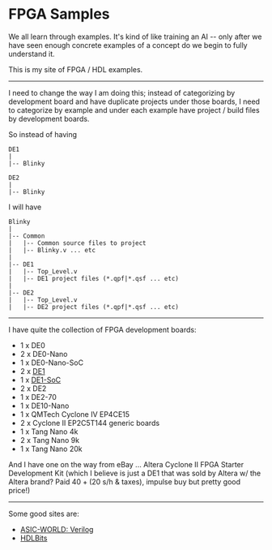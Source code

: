 # FPGA Samples

We all learn through examples. It's kind of like training an AI -- only after we have seen enough concrete examples of a concept do we begin to fully understand it. 

This is my site of FPGA / HDL examples.

-----

I need to change the way I am doing this; instead of categorizing by development board and have duplicate projects under those boards, I need to categorize by example and under each example have project / build files by development boards.  

So instead of having
```
DE1 
|
|-- Blinky

DE2
|
|-- Blinky
```
I will have
```
Blinky
|
|-- Common
|   |-- Common source files to project
|   |-- Blinky.v ... etc
|
|-- DE1
|   |-- Top_Level.v
|   |-- DE1 project files (*.qpf|*.qsf ... etc)
|
|-- DE2
|   |-- Top_Level.v
|   |-- DE2 project files (*.qpf|*.qsf ... etc)
```
-----

I have quite the collection of FPGA development boards:

* 1 x DE0
* 2 x DE0-Nano 
* 1 x DE0-Nano-SoC
* 2 x [DE1](DE1)
* 1 x [DE1-SoC](DE1-SoC)
* 2 x DE2
* 1 x DE2-70
* 1 x DE10-Nano
* 1 x QMTech Cyclone IV EP4CE15 
* 2 x Cyclone II EP2C5T144 generic boards
* 1 x Tang Nano 4k
* 2 x Tang Nano 9k
* 1 x Tang Nano 20k

And I have one on the way from eBay ...  Altera Cyclone II FPGA Starter Development Kit (which I believe is just a DE1 that was sold by Altera w/ the Altera brand? Paid $40 + ($20 s/h & taxes), impulse buy but pretty good price!) 

-----

Some good sites are:

* [ASIC-WORLD: Verilog](https://www.asic-world.com/verilog/index.html)
* [HDLBits](https://hdlbits.01xz.net/wiki/Main_Page)